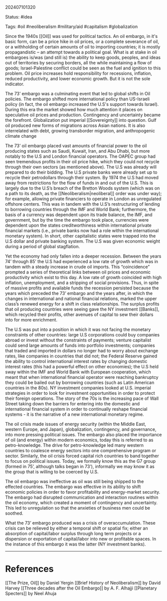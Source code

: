 202407101320

Status: #idea

Tags: #oil #neoliberalism #military/aid #capitalism #globalization 

Since the 1940s [[Oil]] was used for political tactics. An oil embargo, in it's basic form, can be a price hike in oil prices, or a complete severance of oil, or a withholding of certain amounts of oil to importing countries; it is mostly propagandistic – an attempt towards a political goal. What is at stake in oil embargoes is/was (and still is) the ability to keep goods, peoples, and ideas out of territories by securing borders, all the while maintaining a flow of goods; Israel-Palestine conflict could be seen as the fuel and ignition to this problem. Oil price increases hold responsibility for recessions, inflation, reduced productivity, and lower economic growth. But it is not the sole indicator. 

The 73’ embargo was a culminating event that led to global shifts in Oil policies. The embargo shifted more international policy than US-Israeli policy (in fact, the oil embargo increased the U.S's support towards Israel). During this era the market showed how much attention it places on speculative oil prices and production. Contingency and uncertainty became the forefront. Globalization put imperial [[Sovereignty]] into question.
	Gulf oil produced new forms of migrations across Asian nations. It is also interrelated with debt, growing transborder migration, and anthropogenic climate change

The 73’ oil embargo placed vast amounts of financial power to the oil producing states such as Saudi, Kuwait, Iran, and Abu Dhabi, but more notably to the U.S and London financial operators. The OAPEC group had seen tremendous profits in their oil price hike, which they could not recycle through their own sectors (as mentioned above). The U.S was already will prepared to do their bidding. The U.S private banks were already set up to recycle their petrodollars through their system. By 1974 the U.S had moved away from restrictions for the flow of funds in and out of the U.S. This is largely due to the U.S’s breach of the Bretton Woods system (which was on a path to its death, as the [[Neoliberalism|neoliberal]] order was under way); for example, allowing private financiers to operate in London as unregulated offshore centers. This was in tandem with the U.S’s restructuring of lending to borrowing countries through the IMF and World Bank; furthermore, the basis of a currency was dependent upon its trade balance, the IMF, and government, but by the time the embargo took place, currencies were dependent upon the states creditworthiness within international private financial markets (i.e., private banks now had a role within the international monetary system). In short, other capitalistic states were trapped into the U.S dollar and private banking system. The U.S was given economic weight during a period of global stagflation.

Yet the economy had only fallen into a deeper recession. Between the years 74’ through 85’ the U.S had experienced a low rate of growth which was in tandem with a steady increase in crude oil imports. This “coincidence” prompted a series of theoretical links between oil prices and economic productivity which exist to this day. A low rate of growth coincided with high inflation, unemployment, and a stripping of social provisions. Thus, in spite of massive profits and available funds the recession persisted because the years which preceded the 73’ embargo and the years after, in which the changes in international and national financial relations, marked the upper class’s renewed energy for a shift in class relationships. The surplus profits that oil producing countries were seeing gave the NY investment [[Banks]], which recycled their profits, other avenues of capital to sew their dollars into for more enrichment.

The U.S was put into a position in which it was not facing the monetary constraints of other countries: large U.S corporations could buy companies abroad or invest without the constraints of payments; venture capitalist could send large amounts of funds into portfolio investments; companies that traded and imported in dollars no longer had to worry about exchange rates, like companies in countries that did not; the Federal Reserve gained the ability to control international interest rates by changing domestic interest rates (this had a powerful effect on other economies); the U.S held sway within the IMF and World Bank with European cooperation, which meant that when international financial operator were reaching bankruptcy they could be bailed out by borrowing countries (such as Latin American countries in the 80s). NY investment companies looked at U.S. imperial strategies in order to look for investment opportunities in order to protect their foreign operations. The story of the 70s is the increasing pace of Wall Street taking down the barriers for entering into the domestic and international financial system in order to continually reshape financial systems
	- it is the narrative of a new international monetary regime.

The oil crisis made issues of energy security (within the Middle East, western Europe, and Japan), globalization, contingency, and governance, into more pressing political issues. The embargo also placed the importance of oil (and energy) within modern economics, today this is referred to as petro-knowledge. The drive for petro-knowledge led many western countries to coalesce energy sectors into one comprehensive program or sector. Similarly, the oil crisis forced capital rich countries to band together to focus on political issues. Today, we formally know this as the G7 group (formed in 75’, although talks began in 73’), informally we may know it as the group that is willing to be coerced by U.S.

The oil embargo was ineffective as oil was still being shipped to the effected countries. The embargo was effective in its ability to shift economic policies in order to favor profitability and energy-market security. The embargo had disrupted communication and interaction routines within the oil economy, which created a moment of contingency and uncertainty. This led to unregulation so that the anxieties of business men could be soothed. 

What the 73’ embargo produced was a crisis of overaccumulation. These crisis can be relieved by either a temporal shift or spatial fix; either an absorption of capital/labor surplus through long term projects or a dispersion or exportation of capital/labor into new or profitable spaces. In the instance of this embargo it was the latter (NY investment banks).


---
# References
[[The Prize, Oil]] by Daniel Yergin
[[Brief History of Neoliberalism]] by David Harvey
[[Three decades after the Oil Embargo]] by A. F. Alhajji
[[Planetary Specters]] by Neel Ahuja